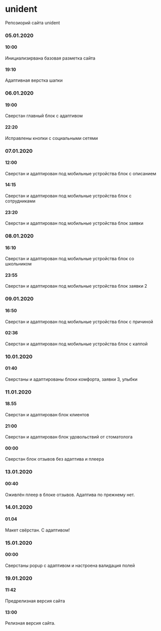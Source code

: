 # unident
Репозиорий сайта unident
### 05.01.2020
#### 10:00
Инициализирвана базовая разметка сайта
#### 19:10
Адаптивная верстка шапки
### 06.01.2020
#### 19:00
Сверстан главный блок с адаптивом
#### 22:20
Исправлены кнопки с социальными сетями
### 07.01.2020
#### 12:00
Сверстан и адаптирован под мобильные устройства блок с описанием
#### 14:15
Сверстан и адаптирован под мобильные устройства блок с сотрудниками
#### 23:20
Сверстан и адаптирован под мобильные устройства блок заявки
### 08.01.2020
#### 16:10
Сверстан и адаптирован под мобильные устройства блок со школьником
#### 23:55
Сверстан и адаптирован под мобильные устройства блок заявки 2
### 09.01.2020
#### 16:50
Сверстан и адаптирован под мобильные устройства блок с причиной
#### 02:36
Сверстан и адаптирован под мобильные устройства блок с каппой
### 10.01.2020
#### 01:40
Сверстаны и адаптированы блоки комфорта, заявки 3, улыбки
### 11.01.2020
#### 18.55
Сверстан и адаптирован блок клиентов
#### 21:00
Сверстан и адаптирован блок удовольствий от стоматолога
#### 00:00
Сверстан блок отзывов без адаптива и плеера
### 13.01.2020
#### 00:40
Оживлён плеер в блоке отзывов. Адаптива по прежнему нет.
### 14.01.2020
#### 01.04
Макет свёрстан. С адаптивом!
### 15.01.2020
#### 00:00
Сверстаны popup с адаптивом и настроена валидация полей
### 19.01.2020
#### 11:42
Предрелизная версия сайта
#### 13:00
Релизная версия сайта.